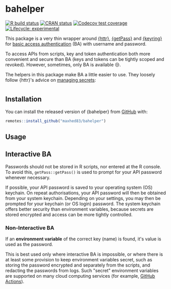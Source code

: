 # bahelper

<!-- badges: start -->
[![R build status](https://github.com/maxheld83/bahelper/workflows/R-CMD-check/badge.svg)](https://github.com/maxheld83/bahelper/actions)
[![CRAN status](https://www.r-pkg.org/badges/version/bahelper)](https://CRAN.R-project.org/package=bahelper)
[![Codecov test coverage](https://codecov.io/gh/maxheld83/bahelper/branch/master/graph/badge.svg)](https://codecov.io/gh/maxheld83/bahelper?branch=master)
[![Lifecycle: experimental](https://img.shields.io/badge/lifecycle-experimental-orange.svg)](https://www.tidyverse.org/lifecycle/#experimental)
<!-- badges: end -->

This package is a very thin wrapper around [{httr}](https://httr.r-lib.org), [{getPass}](https://cran.r-project.org/web/packages/getPass/index.html) and [{keyring}](https://github.com/r-lib/keyring) for  [basic access authentication](https://en.wikipedia.org/wiki/basic_access_authentication) (BA) with username and password.

To access APIs from scripts, key and token authentication both more convenient and secure than BA (keys and tokens can be tightly scoped and revoked).
However, sometimes, only BA is available 😒.

The helpers in this package make BA a little easier to use.
They loosely follow {httr}'s advice on [managing secrets](https://httr.r-lib.org/articles/secrets.html):


#
## Installation

You can install the released version of {bahelper} from [GitHub](https://github.com/maxheld83/bahelper) with:

``` r
remotes::install_github("maxhed83/bahelper")
```


## Usage


## Interactive BA

Passwords should not be stored in R scripts, nor entered at the R console.
To avoid this, `getPass::getPass()` is used to prompt for your API password whenever necessary.

If possible, your API password is saved to your operating system (OS) keychain. 
On repeat authorisations, your API password will then be obtained from your system keychain.
Depending on your settings, you may then be prompted for your keychain (or OS login) password.
The system keychain offers better security than environment variables, because secrets are stored encrypted and access can be more tightly controlled.


### Non-Interactive BA

If an **environment variable** of the correct key (name) is found, it's value is used as the password.

This is best used only where interactive BA is impossible, or where there is at least some provision to keep environment variables secret, such as storing the password encrypted and separately from the scripts, and redacting the passwords from logs.
Such "secret" environment variables are supported on many cloud computing services (for example, [GitHub Actions](https://help.github.com/en/actions/configuring-and-managing-workflows/creating-and-storing-encrypted-secrets)).

